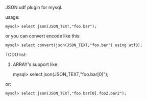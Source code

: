 JSON udf plugin for mysql.

usage:

    mysql> select json(JSON_TEXT,"foo.bar");

or you can convert encode like this:

    mysql> select convert(json(JSON_TEXT,"foo.bar") using utf8);

TODO list:

1. ARRAY's support
like:

    mysql> select json(JSON_TEXT,"foo.bar[0]");

or:

    mysql> select json(JSON_TEXT,"foo.bar[0].foo2.bar2");

